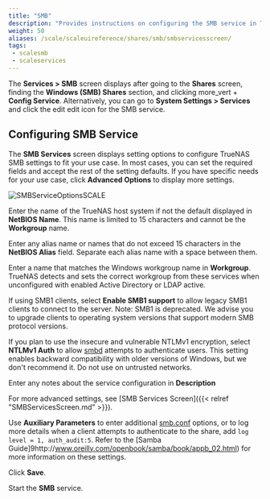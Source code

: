 ```yaml
---
title: "SMB"
description: "Provides instructions on configuring the SMB service in TrueNAS SCALE."
weight: 50
aliases: /scale/scaleuireference/shares/smb/smbservicesscreen/
tags:
 - scalesmb
 - scaleservices
---
```




The **Services > SMB** screen displays after going to the **Shares** screen, finding the **Windows (SMB) Shares** section, and clicking <span class="material-icons">more_vert</span> + **Config Service**.
Alternatively, you can go to **System Settings > Services** and click the <span class="material-icons">edit</span> edit icon for the SMB service.

## Configuring SMB Service
The **SMB Services** screen displays setting options to configure TrueNAS SMB settings to fit your use case. 
In most cases, you can set the required fields and accept the rest of the setting defaults. If you have specific needs for your use case, click **Advanced Options** to display more settings.

![SMBServiceOptionsSCALE](/images/SCALE/SystemSettings/SMBServiceOptionsSCALE.png "SMB Service Options")

Enter the name of the TrueNAS host system if not the default displayed in **NetBIOS Name**. This name is limited to 15 characters and cannot be the **Workgroup** name.

Enter any alias name or names that do not exceed 15 characters in the **NetBIOS Alias** field. Separate each alias name with a space between them.

Enter a name that matches the Windows workgroup name in **Workgroup**. TrueNAS detects and sets the correct workgroup from these services when unconfigured with enabled Active Directory or LDAP active.

If using SMB1 clients, select **Enable SMB1 support** to allow legacy SMB1 clients to connect to the server. Note: SMB1 is deprecated. We advise you to upgrade clients to operating system versions that support modern SMB protocol versions.

If you plan to use the insecure and vulnerable NTLMv1 encryption, select **NTLMv1 Auth** to allow [smbd](https://www.samba.org/samba/docs/current/man-html/smbd.8.html) attempts to authenticate users. This setting enables backward compatibility with older versions of Windows, but we don't recommend it. Do not use on untrusted networks.

Enter any notes about the service configuration in **Description**

For more advanced settings, see [SMB Services Screen]({{< relref "SMBServicesScreen.md" >}}).

Use **Auxiliary Parameters** to enter additional [smb.conf](https://www.samba.org/samba/docs/current/man-html/smb.conf.5.html) options, or to log more details when a client attempts to authenticate to the share, add `log level = 1, auth_audit:5`. Refer to the [Samba Guide]9http://www.oreilly.com/openbook/samba/book/appb_02.html) for more information on these settings. 

Click **Save**.

Start the **SMB** service.
